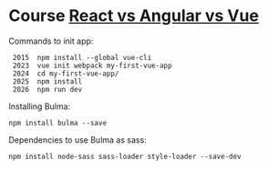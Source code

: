 # Course [React vs Angular vs Vue](https://www.udemy.com/react-vs-angular-vs-vuejs-by-example/)

Commands to init app:

```
 2015  npm install --global vue-cli
 2023  vue init webpack my-first-vue-app
 2024  cd my-first-vue-app/
 2025  npm install
 2026  npm run dev
```

Installing Bulma:

```
npm install bulma --save
```

Dependencies to use Bulma as sass:

```
npm install node-sass sass-loader style-loader --save-dev
```
